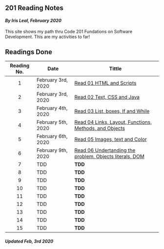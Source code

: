 ## 201 Reading Notes

#### _By Iris Leal, February 2020_


This site shows my path thru Code 201 Fundations on Software Development. This are my activities to far!


## Readings Done

|Reading No.|Date|Tittle|
| :-------: |----|------|
|1| February 3rd, 2020| [Read 01 HTML and Scripts](class-01.md) |
|2| February 3rd, 2020| [Read 02 Text, CSS and Java](class-02.md)|
|3|February 4th, 2020| [Read 03 List, boxes, If and While](class-03.md)|
|4| February 5th, 2020 |[Read 04 Links, Layout, Functions, Methods, and Objects](class-04.md)|
|5|February 6th, 2020 | [Read 05 Images, text and Color](class-05.md) |  
|6|February 9th, 2020 |[Read 06 Undertanding the problem, Objects literals, DOM](class-06.md) |
|7|TDD|**TDD**|
|8|TDD|**TDD**|
|9|TDD|**TDD**|
|10|TDD|**TDD**|
|11|TDD|**TDD**|
|12|TDD|**TDD**|
|13|TDD|**TDD**|
|14|TDD|**TDD**|
|15|TDD|**TDD**|



##### _Updated Feb, 3rd 2020_

